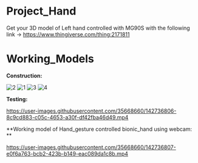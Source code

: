 # Project_Hand
Get your 3D model of Left hand controlled with MG90S with the following link -> 
https://www.thingiverse.com/thing:2171811

# Working_Models
**Construction:**


![2](https://user-images.githubusercontent.com/35668660/142736781-d64772d2-c063-41a2-be0f-16fb3d791d8b.jpg)
![1](https://user-images.githubusercontent.com/35668660/142736788-5edc9131-6220-4efc-9f70-7e7867e23401.jpg)
![3](https://user-images.githubusercontent.com/35668660/142736802-14e6a798-f2ec-4ffd-8f77-2cff2b417c19.jpg)
![4](https://user-images.githubusercontent.com/35668660/142736803-9743f0b4-4b70-43c5-8cd1-00bc4ffbe3ad.jpg)

**Testing:**


https://user-images.githubusercontent.com/35668660/142736806-8c9cd883-c05c-4653-a30f-df42fba46d49.mp4

**Working model of Hand_gesture controlled bionic_hand using webcam:
**

https://user-images.githubusercontent.com/35668660/142736807-e0f6a763-bcb2-423b-b149-eac089da1c8b.mp4


